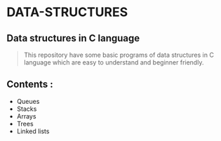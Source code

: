 # DATA-STRUCTURES
## Data structures in C language
> This repository have some basic programs of data structures in C language which are easy to understand and beginner friendly.
## Contents :
- Queues
- Stacks
- Arrays
- Trees
- Linked lists
